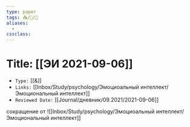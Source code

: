 ```yaml
---
type: paper
tags: 📥️/📜️/🧪
aliases:
  - 
cssclass: 
---
```




# Title: **[[ЭИ 2021-09-06]]**
- `Type:` [[&]]
- `Links:` [[Inbox/Study/psychology/Эмоциоальный интеллект/Эмоциональный интеллект]]
- `Reviewed Date:` [[Journal/дневник/09.2021/2021-09-06]]

сокращение от ![[Inbox/Study/psychology/Эмоциоальный интеллект/Эмоциональный интеллект]]
